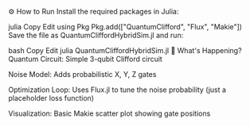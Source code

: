 ⚙️ How to Run
Install the required packages in Julia:

julia
Copy
Edit
using Pkg
Pkg.add(["QuantumClifford", "Flux", "Makie"])
Save the file as QuantumCliffordHybridSim.jl and run:

bash
Copy
Edit
julia QuantumCliffordHybridSim.jl
🧩 What's Happening?
Quantum Circuit: Simple 3-qubit Clifford circuit

Noise Model: Adds probabilistic X, Y, Z gates

Optimization Loop: Uses Flux.jl to tune the noise probability (just a placeholder loss function)

Visualization: Basic Makie scatter plot showing gate positions
